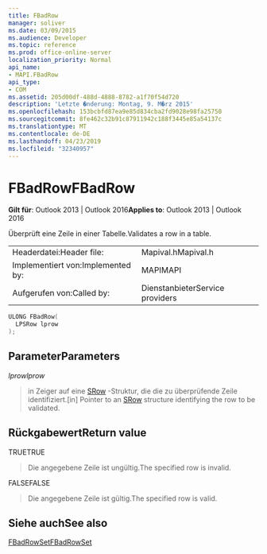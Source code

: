 ```yaml
---
title: FBadRow
manager: soliver
ms.date: 03/09/2015
ms.audience: Developer
ms.topic: reference
ms.prod: office-online-server
localization_priority: Normal
api_name:
- MAPI.FBadRow
api_type:
- COM
ms.assetid: 205d00df-488d-4888-8782-a1f70f54d720
description: 'Letzte �nderung: Montag, 9. M�rz 2015'
ms.openlocfilehash: 153bcbfd87ea9e85d834cba2fd9028e98fa25750
ms.sourcegitcommit: 8fe462c32b91c87911942c188f3445e85a54137c
ms.translationtype: MT
ms.contentlocale: de-DE
ms.lasthandoff: 04/23/2019
ms.locfileid: "32340957"
---
```

# <a name="fbadrow"></a><span data-ttu-id="af3a5-103">FBadRow</span><span class="sxs-lookup"><span data-stu-id="af3a5-103">FBadRow</span></span>

  
  
<span data-ttu-id="af3a5-104">**Gilt für**: Outlook 2013 | Outlook 2016</span><span class="sxs-lookup"><span data-stu-id="af3a5-104">**Applies to**: Outlook 2013 | Outlook 2016</span></span> 
  
<span data-ttu-id="af3a5-105">Überprüft eine Zeile in einer Tabelle.</span><span class="sxs-lookup"><span data-stu-id="af3a5-105">Validates a row in a table.</span></span>
  
|||
|:-----|:-----|
|<span data-ttu-id="af3a5-106">Headerdatei:</span><span class="sxs-lookup"><span data-stu-id="af3a5-106">Header file:</span></span>  <br/> |<span data-ttu-id="af3a5-107">Mapival.h</span><span class="sxs-lookup"><span data-stu-id="af3a5-107">Mapival.h</span></span>  <br/> |
|<span data-ttu-id="af3a5-108">Implementiert von:</span><span class="sxs-lookup"><span data-stu-id="af3a5-108">Implemented by:</span></span>  <br/> |<span data-ttu-id="af3a5-109">MAPI</span><span class="sxs-lookup"><span data-stu-id="af3a5-109">MAPI</span></span>  <br/> |
|<span data-ttu-id="af3a5-110">Aufgerufen von:</span><span class="sxs-lookup"><span data-stu-id="af3a5-110">Called by:</span></span>  <br/> |<span data-ttu-id="af3a5-111">Dienstanbieter</span><span class="sxs-lookup"><span data-stu-id="af3a5-111">Service providers</span></span>  <br/> |
   
```cpp
ULONG FBadRow(
  LPSRow lprow
);
```

## <a name="parameters"></a><span data-ttu-id="af3a5-112">Parameter</span><span class="sxs-lookup"><span data-stu-id="af3a5-112">Parameters</span></span>

 <span data-ttu-id="af3a5-113">_lprow_</span><span class="sxs-lookup"><span data-stu-id="af3a5-113">_lprow_</span></span>
  
> <span data-ttu-id="af3a5-114">in Zeiger auf eine [SRow](srow.md) -Struktur, die die zu überprüfende Zeile identifiziert.</span><span class="sxs-lookup"><span data-stu-id="af3a5-114">[in] Pointer to an [SRow](srow.md) structure identifying the row to be validated.</span></span> 
    
## <a name="return-value"></a><span data-ttu-id="af3a5-115">Rückgabewert</span><span class="sxs-lookup"><span data-stu-id="af3a5-115">Return value</span></span>

<span data-ttu-id="af3a5-116">TRUE</span><span class="sxs-lookup"><span data-stu-id="af3a5-116">TRUE</span></span> 
  
> <span data-ttu-id="af3a5-117">Die angegebene Zeile ist ungültig.</span><span class="sxs-lookup"><span data-stu-id="af3a5-117">The specified row is invalid.</span></span>
    
<span data-ttu-id="af3a5-118">FALSE</span><span class="sxs-lookup"><span data-stu-id="af3a5-118">FALSE</span></span> 
  
> <span data-ttu-id="af3a5-119">Die angegebene Zeile ist gültig.</span><span class="sxs-lookup"><span data-stu-id="af3a5-119">The specified row is valid.</span></span>
    
## <a name="see-also"></a><span data-ttu-id="af3a5-120">Siehe auch</span><span class="sxs-lookup"><span data-stu-id="af3a5-120">See also</span></span>



[<span data-ttu-id="af3a5-121">FBadRowSet</span><span class="sxs-lookup"><span data-stu-id="af3a5-121">FBadRowSet</span></span>](fbadrowset.md)

